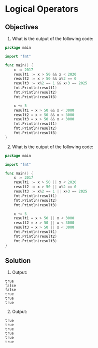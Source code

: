 # Logical Operators

## Objectives

1. What is the output of the following code:

```Go
package main

import "fmt"

func main() {
    x := 2017
    result1 := x > 50 && x < 2020
    result2 := x > 50 && x%2 == 0
    result3 := x%2 == 1 && x+3 == 2025
    fmt.Println(result1)
    fmt.Println(result2)
    fmt.Println(result3)

    x += 5
    result1 = x > 50 && x < 3000
    result2 = x > 50 && x < 3000
    result3 = x > 50 && x < 3000   
    fmt.Println(result1)
    fmt.Println(result2)
    fmt.Println(result3)
}
```

2. What is the output of the following code:

```Go
package main

import "fmt"

func main() {
    x := 2017
    result1 := x > 50 || x < 2020
    result2 := x > 50 || x%2 == 0
    result3 := x%2 == 1 || x+3 == 2025
    fmt.Println(result1)
    fmt.Println(result2)
    fmt.Println(result3)

    x += 5
    result1 = x > 50 || x < 3000
    result2 = x > 50 || x < 3000
    result3 = x > 50 || x < 3000
    fmt.Println(result1)
    fmt.Println(result2)
    fmt.Println(result3)
}
```

## Solution

1. Output:

```
true
false
false
true
true
true
```


2. Output:

```
true
true
true
true
true
true
```